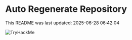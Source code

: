 # Auto Regenerate Repository

This README was last updated: 2025-06-28 06:42:04

 ![TryHackMe](https://tryhackme.com/badge/533634)